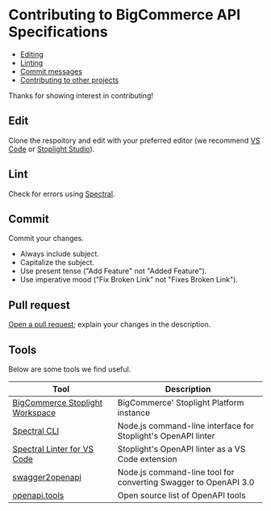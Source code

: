 # Contributing to BigCommerce API Specifications

- [Editing](#editing)
- [Linting](#linting)
- [Commit messages](#commit-messages)
- [Contributing to other projects](#contributing-to-other-projects)

Thanks for showing interest in contributing!

## Edit

Clone the respoitory and edit with your preferred editor (we recommend [VS Code](https://code.visualstudio.com/) or [Stoplight Studio](https://meta.stoplight.io/docs/studio)).

## Lint

Check for errors using [Spectral](https://stoplight.io/open-source/spectral).
## Commit

Commit your changes.

* Always include subject.
* Capitalize the subject.
* Use present tense ("Add Feature" not "Added Feature").
* Use imperative mood ("Fix Broken Link" not "Fixes Broken Link").
## Pull request

[Open a pull request](https://docs.github.com/en/free-pro-team@latest/github/collaborating-with-issues-and-pull-requests/creating-a-pull-request); explain your changes in the description.

## Tools

Below are some tools we find useful.

| Tool                                                                | Description                                                                      |
|------|-------------------------------------------------------------------------------------------------------------------------------------------------|
| [BigCommerce Stoplight Workspace](https://bigcommerce.stoplight.io/)|BigCommerce' Stoplight Platform instance                                          |
| [Spectral CLI](https://stoplight.io/open-source/spectral)|Node.js command-line interface for Stoplight's OpenAPI linter                                |
| [Spectral Linter for VS Code](https://marketplace.visualstudio.com/items?itemName=stoplight.spectral)|Stoplight's OpenAPI linter as a VS Code extension|
| [swagger2openapi](https://www.npmjs.com/package/swagger2openapi)|Node.js command-line tool for converting Swagger to OpenAPI 3.0                       |
| [openapi.tools](https://openapi.tools/) | Open source list of OpenAPI tools                                                                            |

